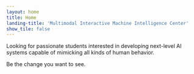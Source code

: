 ```yaml
---
layout: home
title: Home
landing-title: 'Multimodal Interactive Machine Intelligence Center'
show_tile: false
---
```

Looking for passionate students interested in developing next-level AI systems capable of mimicking all kinds of human behavior.

Be the change you want to see.